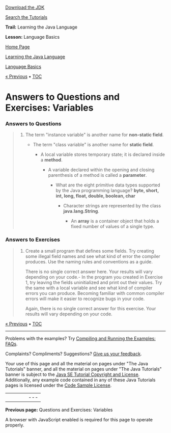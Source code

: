 [Download
the JDK](http://java.sun.com/javase/6/download.jsp)
  
[Search the
Tutorials](../../../search.html)

**Trail:** Learning the Java Language
  
**Lesson:** Language Basics

[Home Page](../../../index.html)
>
[Learning the Java Language](../../index.html)
>
[Language Basics](../index.html)

[« Previous](../QandE/questions_variables.html) • [TOC](../../TOC.html)

# Answers to Questions and Exercises: Variables

### Answers to Questions

> 1. The term "instance variable" is another name for **non-static field**.
>
>    - The term "class variable" is another name for **static field**.
>
>      - A local variable stores temporary state; it is declared inside a **method**.
>
>        - A variable declared within the opening and closing parenthesis of a method
>          is called a **parameter**.
>
>          - What are the eight primitive data types supported by the Java programming language? **byte, short, int, long, float, double, boolean, char**
>
>            - Character strings are represented by the class **java.lang.String**.
>
>              - An **array** is a container object that holds a fixed number of values of a single type.

### Answers to Exercises

> 1. Create a small program that defines some fields. Try creating some illegal field names and see what kind of error the compiler produces. Use the naming rules and conventions as a guide.
>
>    There is no single correct answer here. Your results will vary depending on your code.- In the program you created in Exercise 1, try leaving the fields uninitialized and print out
>      their values. Try the same with a local variable and see what kind of
>      compiler errors you can produce. Becoming familiar with common compiler errors
>      will make it easier to recognize bugs in your code.
>
>      Again, there is no single correct answer for this exercise. Your results will vary depending on your code.

[« Previous](../QandE/questions_variables.html)
•
[TOC](../../TOC.html)


---

Problems with the examples? Try [Compiling and Running
the Examples: FAQs](../../../information/run-examples.html).
  
Complaints? Compliments? Suggestions? [Give
us your feedback](http://download.oracle.com/javase/feedback.html).

Your use of this page and all the material on pages under "The Java Tutorials" banner,
and all the material on pages under "The Java Tutorials" banner is subject to the [Java SE Tutorial Copyright
and License](../../../information/license.html).
Additionally, any example code contained in any of these Java
Tutorials pages is licensed under the
[Code
Sample License](http://developers.sun.com/license/berkeley_license.html).

|  |  |  |  |  |
| --- | --- | --- | --- | --- |
| |  |  | | --- | --- | | duke image | Oracle logo | | [About Oracle](http://www.oracle.com/us/corporate/index.html) | [Oracle Technology Network](http://www.oracle.com/technology/index.html) | [Terms of Service](https://www.samplecode.oracle.com/servlets/CompulsoryClickThrough?type=TermsOfService) | Copyright © 1995, 2011 Oracle and/or its affiliates. All rights reserved. |

**Previous page:** Questions and Exercises: Variables




A browser with JavaScript enabled is required for this page to operate properly.